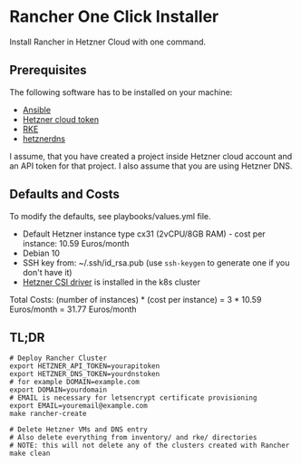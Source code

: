 # Rancher One Click Installer

Install Rancher in Hetzner Cloud with one command.

## Prerequisites

The following software has to be installed on your machine:

* [Ansible](https://docs.ansible.com/ansible/latest/installation_guide/intro_installation.html)
* [Hetzner cloud token](https://docs.hetzner.cloud/)
* [RKE](https://github.com/rancher/rke/releases)
* [hetznerdns](https://github.com/earthquakesan/hetznerdns-py)

I assume, that you have created a project inside Hetzner cloud account and an API token for that project.
I also assume that you are using Hetzner DNS.

## Defaults and Costs

To modify the defaults, see playbooks/values.yml file.

* Default Hetzner instance type cx31 (2vCPU/8GB RAM) - cost per instance: 10.59 Euros/month
* Debian 10
* SSH key from: ~/.ssh/id_rsa.pub (use `ssh-keygen` to generate one if you don't have it)
* [Hetzner CSI driver](https://github.com/hetznercloud/csi-driver) is installed in the k8s cluster

Total Costs: (number of instances) * (cost per instance) = 3 * 10.59 Euros/month = 31.77 Euros/month

## TL;DR

```
# Deploy Rancher Cluster
export HETZNER_API_TOKEN=yourapitoken
export HETZNER_DNS_TOKEN=yourdnstoken
# for example DOMAIN=example.com
export DOMAIN=yourdomain
# EMAIL is necessary for letsencrypt certificate provisioning
export EMAIL=youremail@example.com
make rancher-create

# Delete Hetzner VMs and DNS entry
# Also delete everything from inventory/ and rke/ directories
# NOTE: this will not delete any of the clusters created with Rancher
make clean
```
